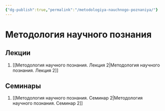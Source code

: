 ```yaml
---
{"dg-publish":true,"permalink":"/metodologiya-nauchnogo-poznaniya/"}
---
```


# Методология научного познания

## Лекции

1. [[Методология научного познания. Лекция 2\|Методология научного познания. Лекция 2]]

## Семинары

1. [[Методология научного познания. Семинар 2\|Методология научного познания. Семинар 2]]